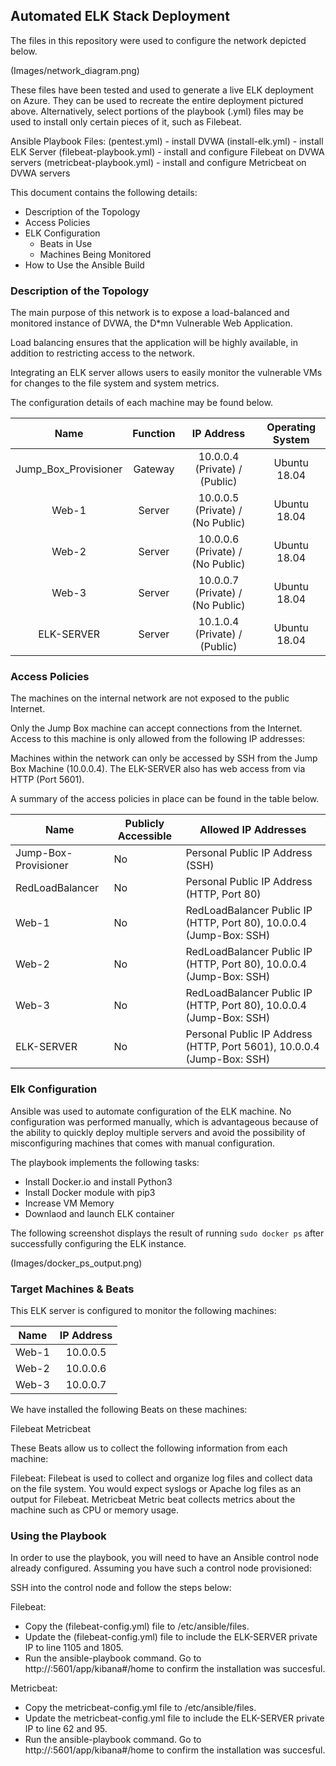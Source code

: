 ## Automated ELK Stack Deployment

The files in this repository were used to configure the network depicted below.

(Images/network_diagram.png)

These files have been tested and used to generate a live ELK deployment on Azure. They can be used to recreate the entire deployment pictured above. Alternatively, select portions of the playbook (.yml) files may be used to install only certain pieces of it, such as Filebeat.

Ansible Playbook Files:
  (pentest.yml) - install DVWA
  (install-elk.yml) - install ELK Server
  (filebeat-playbook.yml) - install and configure Filebeat on DVWA servers
  (metricbeat-playbook.yml) - install and configure Metricbeat on DVWA servers

This document contains the following details:
- Description of the Topology
- Access Policies
- ELK Configuration
  - Beats in Use
  - Machines Being Monitored
- How to Use the Ansible Build


### Description of the Topology

The main purpose of this network is to expose a load-balanced and monitored instance of DVWA, the D*mn Vulnerable Web Application.

Load balancing ensures that the application will be highly available, in addition to restricting access to the network.

Integrating an ELK server allows users to easily monitor the vulnerable VMs for changes to the file system and system metrics.

The configuration details of each machine may be found below.

|         Name         | Function |                      IP Address                      | Operating System |
|:--------------------:|:--------:|:----------------------------------------------------:|:----------------:|
| Jump_Box_Provisioner | Gateway  | 10.0.0.4 (Private) / <Jump-Box Public IP> (Public)   | Ubuntu 18.04     |
| Web-1                | Server   | 10.0.0.5 (Private) / (No Public)                     | Ubuntu 18.04     |
| Web-2                | Server   | 10.0.0.6 (Private) / (No Public)                     | Ubuntu 18.04     |
| Web-3                | Server   | 10.0.0.7 (Private) / (No Public)                     | Ubuntu 18.04     |
| ELK-SERVER           | Server   | 10.1.0.4 (Private) / <ELK-SERVER Public IP> (Public) | Ubuntu 18.04     |

### Access Policies

The machines on the internal network are not exposed to the public Internet. 

Only the Jump Box machine can accept connections from the Internet. Access to this machine is only allowed from the following IP addresses:

<Personal Public IP Address>

Machines within the network can only be accessed by SSH from the Jump Box Machine (10.0.0.4). The ELK-SERVER also has web access from <Personal Puablic IP Address> via HTTP (Port 5601).

A summary of the access policies in place can be found in the table below.

| Name                 | Publicly Accessible | Allowed IP Addresses                                                   |
|----------------------|---------------------|------------------------------------------------------------------------|
| Jump-Box-Provisioner | No                  | Personal Public IP Address (SSH)                                       |
| RedLoadBalancer      | No                  | Personal Public IP Address (HTTP, Port 80)                             |
| Web-1                | No                  | RedLoadBalancer Public IP (HTTP, Port 80), 10.0.0.4 (Jump-Box: SSH)    |
| Web-2                | No                  | RedLoadBalancer Public IP (HTTP, Port 80), 10.0.0.4 (Jump-Box: SSH)    |
| Web-3                | No                  | RedLoadBalancer Public IP (HTTP, Port 80), 10.0.0.4 (Jump-Box: SSH)    |
| ELK-SERVER           | No                  | Personal Public IP Address (HTTP, Port 5601), 10.0.0.4 (Jump-Box: SSH) |

### Elk Configuration

Ansible was used to automate configuration of the ELK machine. No configuration was performed manually, which is advantageous because of the ability to quickly deploy multiple servers and avoid the possibility of misconfiguring machines that comes with manual configuration.

The playbook implements the following tasks:

- Install Docker.io and install Python3
- Install Docker module with pip3
- Increase VM Memory
- Downlaod and launch ELK container

The following screenshot displays the result of running `sudo docker ps` after successfully configuring the ELK instance.

(Images/docker_ps_output.png)

### Target Machines & Beats

This ELK server is configured to monitor the following machines:

|  Name | IP Address |
|:-----:|:----------:|
| Web-1 | 10.0.0.5   |
| Web-2 | 10.0.0.6   |
| Web-3 | 10.0.0.7   |

We have installed the following Beats on these machines:

Filebeat
Metricbeat

These Beats allow us to collect the following information from each machine:

Filebeat:
  Filebeat is used to collect and organize log files and collect data on the file system. You would expect syslogs or Apache log files as an output for Filebeat.
Metricbeat
  Metric beat collects metrics about the machine such as CPU or memory usage.

### Using the Playbook
In order to use the playbook, you will need to have an Ansible control node already configured. Assuming you have such a control node provisioned: 

SSH into the control node and follow the steps below:

Filebeat:
- Copy the (filebeat-config.yml) file to /etc/ansible/files.
- Update the (filebeat-config.yml) file to include the ELK-SERVER private IP to line 1105 and 1805.
- Run the ansible-playbook command. Go to http://<ELK-SERVER Public IP>:5601/app/kibana#/home to confirm the installation was succesful.

Metricbeat:
- Copy the metricbeat-config.yml file to /etc/ansible/files.
- Update the metricbeat-config.yml file to include the ELK-SERVER private IP to line 62 and 95.
- Run the ansible-playbook command. Go to http://<ELK-SERVER Public IP>:5601/app/kibana#/home to confirm the installation was succesful.